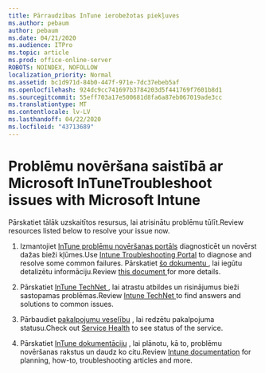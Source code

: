 ```yaml
---
title: Pārraudzības InTune ierobežotas piekļuves
ms.author: pebaum
author: pebaum
ms.date: 04/21/2020
ms.audience: ITPro
ms.topic: article
ms.prod: office-online-server
ROBOTS: NOINDEX, NOFOLLOW
localization_priority: Normal
ms.assetid: bc1d971d-84b0-447f-971e-7dc37ebeb5af
ms.openlocfilehash: 924dc9cc741697b3784203d5f441769f7601b8d1
ms.sourcegitcommit: 55eff703a17e500681d8fa6a87eb067019ade3cc
ms.translationtype: MT
ms.contentlocale: lv-LV
ms.lasthandoff: 04/22/2020
ms.locfileid: "43713689"
---
```

# <a name="troubleshoot-issues-with-microsoft-intune"></a><span data-ttu-id="adda9-102">Problēmu novēršana saistībā ar Microsoft InTune</span><span class="sxs-lookup"><span data-stu-id="adda9-102">Troubleshoot issues with Microsoft Intune</span></span>

<span data-ttu-id="adda9-103">Pārskatiet tālāk uzskaitītos resursus, lai atrisinātu problēmu tūlīt.</span><span class="sxs-lookup"><span data-stu-id="adda9-103">Review resources listed below to resolve your issue now.</span></span>
  
1. <span data-ttu-id="adda9-104">Izmantojiet [InTune problēmu novēršanas portāls](https://devicemanagement.microsoft.com/#blade/Microsoft_Intune_DeviceSettings/TroubleshootBlade) diagnosticēt un novērst dažas bieži kļūmes.</span><span class="sxs-lookup"><span data-stu-id="adda9-104">Use [Intune Troubleshooting Portal](https://devicemanagement.microsoft.com/#blade/Microsoft_Intune_DeviceSettings/TroubleshootBlade) to diagnose and resolve some common failures.</span></span> <span data-ttu-id="adda9-105">Pārskatiet [šo dokumentu ](https://docs.microsoft.com/intune/help-desk-operators), lai iegūtu detalizētu informāciju.</span><span class="sxs-lookup"><span data-stu-id="adda9-105">Review [this document ](https://docs.microsoft.com/intune/help-desk-operators)for more details.</span></span>
    
2. <span data-ttu-id="adda9-106">Pārskatiet [InTune TechNet ](https://social.technet.microsoft.com/forums/home?forum=microsoftintuneprod), lai atrastu atbildes un risinājumus bieži sastopamas problēmas.</span><span class="sxs-lookup"><span data-stu-id="adda9-106">Review [Intune TechNet ](https://social.technet.microsoft.com/forums/home?forum=microsoftintuneprod)to find answers and solutions to common issues.</span></span>
    
3. <span data-ttu-id="adda9-107">Pārbaudiet [pakalpojumu veselību](https://portal.office.com/AdminPortal/Home#/servicehealth) , lai redzētu pakalpojuma statusu.</span><span class="sxs-lookup"><span data-stu-id="adda9-107">Check out [Service Health](https://portal.office.com/AdminPortal/Home#/servicehealth) to see status of the service.</span></span> 
    
4. <span data-ttu-id="adda9-108">Pārskatiet [InTune dokumentāciju](https://docs.microsoft.com/intune/) , lai plānotu, kā to, problēmu novēršanas rakstus un daudz ko citu.</span><span class="sxs-lookup"><span data-stu-id="adda9-108">Review [Intune documentation](https://docs.microsoft.com/intune/) for planning, how-to, troubleshooting articles and more.</span></span> 
    

